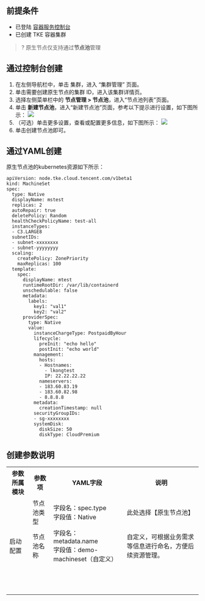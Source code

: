 ## 前提条件
- 已登陆 [容器服务控制台]()
- 已创建 TKE 容器集群


>? 原生节点仅支持通过**节点池**管理
## 通过控制台创建
1. 在左侧导航栏中，单击 集群，进入 “集群管理” 页面。
2. 单击需要创建原生节点的集群 ID，进入该集群详情页。
3. 选择左侧菜单栏中的 **节点管理 > 节点池**，进入“节点池列表”页面。
4. 单击 **新建节点池**，进入“新建节点池”页面，参考以下提示进行设置，如下图所示：
![](https://qcloudimg.tencent-cloud.cn/raw/5cd0813d16876e73caea71170f87d801.png)
5. （可选）单击更多设置，查看或配置更多信息，如下图所示：
![](https://qcloudimg.tencent-cloud.cn/raw/10b2869b5051d7e626caa7853ece7ca2.png)
6. 单击创建节点池即可。



## 通过YAML创建
原生节点池的kubernetes资源如下所示：

```
apiVersion: node.tke.cloud.tencent.com/v1beta1
kind: MachineSet
spec:
  type: Native
  displayName: mstest
  replicas: 2
  autoRepair: true
  deletePolicy: Random
  healthCheckPolicyName: test-all
  instanceTypes:
  - C3.LARGE8
  subnetIDs:
  - subnet-xxxxxxxx
  - subnet-yyyyyyyy
  scaling:
    createPolicy: ZonePriority
    maxReplicas: 100
  template:
    spec:
      displayName: mtest
      runtimeRootDir: /var/lib/containerd
      unschedulable: false
      metadata:
        labels:
          key1: "val1"
          key2: "val2"
      providerSpec:
        type: Native
        value:
          instanceChargeType: PostpaidByHour
          lifecycle:
            preInit: "echo hello"
            postInit: "echo world"
          management:
            hosts:
            - Hostnames:
              - lkongtest
              IP: 22.22.22.22
            nameservers:
            - 183.60.83.19
            - 183.60.82.98
            - 8.8.8.8
          metadata:
            creationTimestamp: null
          securityGroupIDs:
          - sg-xxxxxxxx
          systemDisk:
            diskSize: 50
            diskType: CloudPremium
```


## 创建参数说明

<table class="table-striped">
<tbody>
	<tr>
		<th>参数所属模块</th>
		<th>参数项</th>
		<th>YAML字段</th>
		<th>说明</th>
	</tr>
		<tr>
		<td rowspan="7">启动配置</td>
		<td>节点池类型</td>
		<td>字段名：spec.type<br>字段值：Native</td>
		<td>此处选择【原生节点池】</td>
	</tr>
	<tr>
		<td>节点池名称</td>
		<td>字段名：metadata.name<br>字段值：demo-machineset（自定义）</td>
		<td>自定义，可根据业务需求等信息进行命名，方便后续资源管理。</td>
	</tr>
	<tr>
		<td></td>
		<td><br></td>
		<td></td>
	</tr>
	<tr>
		<td></td>
		<td><br></td>
		<td></td>
	</tr>
	<tr>
		<td></td>
		<td><br></td>
		<td></td>
	</tr>
	</tbody>
</table>







